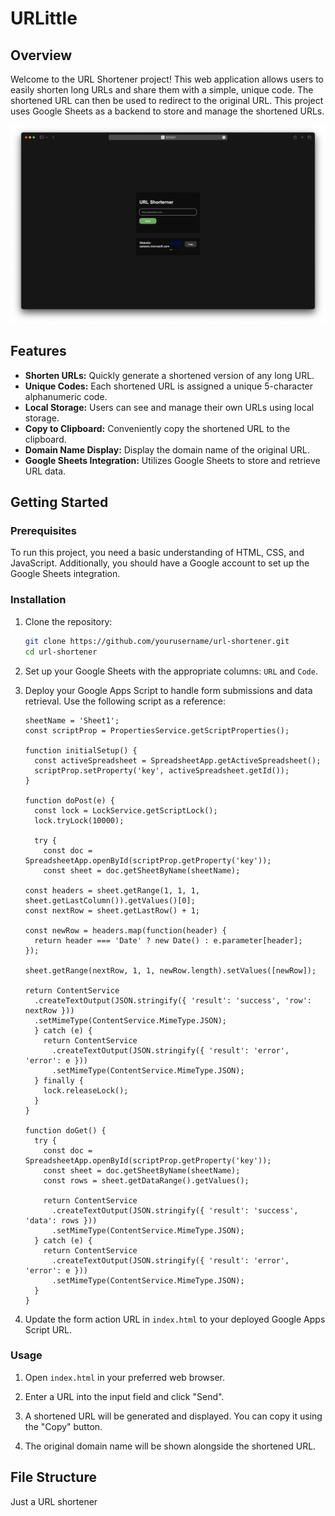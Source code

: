 # URLittle

## Overview

Welcome to the URL Shortener project! This web application allows users to easily shorten long URLs and share them with a simple, unique code. The shortened URL can then be used to redirect to the original URL. This project uses Google Sheets as a backend to store and manage the shortened URLs.

![URL Shortener Screenshot](screenshot.png)

## Features

- **Shorten URLs:** Quickly generate a shortened version of any long URL.
- **Unique Codes:** Each shortened URL is assigned a unique 5-character alphanumeric code.
- **Local Storage:** Users can see and manage their own URLs using local storage.
- **Copy to Clipboard:** Conveniently copy the shortened URL to the clipboard.
- **Domain Name Display:** Display the domain name of the original URL.
- **Google Sheets Integration:** Utilizes Google Sheets to store and retrieve URL data.

## Getting Started

### Prerequisites

To run this project, you need a basic understanding of HTML, CSS, and JavaScript. Additionally, you should have a Google account to set up the Google Sheets integration.

### Installation

1. Clone the repository:
    ```sh
    git clone https://github.com/yourusername/url-shortener.git
    cd url-shortener
    ```

2. Set up your Google Sheets with the appropriate columns: `URL` and `Code`.

3. Deploy your Google Apps Script to handle form submissions and data retrieval. Use the following script as a reference:

    ```javascriptconst
    sheetName = 'Sheet1';
    const scriptProp = PropertiesService.getScriptProperties();
    
    function initialSetup() {
      const activeSpreadsheet = SpreadsheetApp.getActiveSpreadsheet();
      scriptProp.setProperty('key', activeSpreadsheet.getId());
    }
    
    function doPost(e) {
      const lock = LockService.getScriptLock();
      lock.tryLock(10000);
    
      try {
        const doc = SpreadsheetApp.openById(scriptProp.getProperty('key'));
        const sheet = doc.getSheetByName(sheetName);

    const headers = sheet.getRange(1, 1, 1, sheet.getLastColumn()).getValues()[0];
    const nextRow = sheet.getLastRow() + 1;

    const newRow = headers.map(function(header) {
      return header === 'Date' ? new Date() : e.parameter[header];
    });

    sheet.getRange(nextRow, 1, 1, newRow.length).setValues([newRow]);

    return ContentService
      .createTextOutput(JSON.stringify({ 'result': 'success', 'row': nextRow }))
      .setMimeType(ContentService.MimeType.JSON);
      } catch (e) {
        return ContentService
          .createTextOutput(JSON.stringify({ 'result': 'error', 'error': e }))
          .setMimeType(ContentService.MimeType.JSON);
      } finally {
        lock.releaseLock();
      }
    }
    
    function doGet() {
      try {
        const doc = SpreadsheetApp.openById(scriptProp.getProperty('key'));
        const sheet = doc.getSheetByName(sheetName);
        const rows = sheet.getDataRange().getValues();
    
        return ContentService
          .createTextOutput(JSON.stringify({ 'result': 'success', 'data': rows }))
          .setMimeType(ContentService.MimeType.JSON);
      } catch (e) {
        return ContentService
          .createTextOutput(JSON.stringify({ 'result': 'error', 'error': e }))
          .setMimeType(ContentService.MimeType.JSON);
      }
    }

    ```

4. Update the form action URL in `index.html` to your deployed Google Apps Script URL.

### Usage

1. Open `index.html` in your preferred web browser.

2. Enter a URL into the input field and click "Send".

3. A shortened URL will be generated and displayed. You can copy it using the "Copy" button.

4. The original domain name will be shown alongside the shortened URL.

## File Structure


Just a URL shortener
